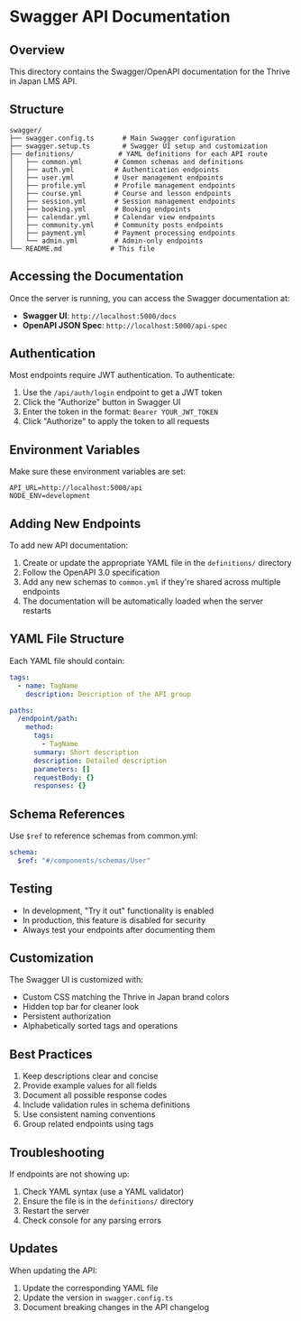 # Swagger API Documentation

## Overview

This directory contains the Swagger/OpenAPI documentation for the Thrive in Japan LMS API.

## Structure

```
swagger/
├── swagger.config.ts       # Main Swagger configuration
├── swagger.setup.ts        # Swagger UI setup and customization
├── definitions/           # YAML definitions for each API route
│   ├── common.yml        # Common schemas and definitions
│   ├── auth.yml          # Authentication endpoints
│   ├── user.yml          # User management endpoints
│   ├── profile.yml       # Profile management endpoints
│   ├── course.yml        # Course and lesson endpoints
│   ├── session.yml       # Session management endpoints
│   ├── booking.yml       # Booking endpoints
│   ├── calendar.yml      # Calendar view endpoints
│   ├── community.yml     # Community posts endpoints
│   ├── payment.yml       # Payment processing endpoints
│   └── admin.yml         # Admin-only endpoints
└── README.md            # This file
```

## Accessing the Documentation

Once the server is running, you can access the Swagger documentation at:

- **Swagger UI**: `http://localhost:5000/docs`
- **OpenAPI JSON Spec**: `http://localhost:5000/api-spec`

## Authentication

Most endpoints require JWT authentication. To authenticate:

1. Use the `/api/auth/login` endpoint to get a JWT token
2. Click the "Authorize" button in Swagger UI
3. Enter the token in the format: `Bearer YOUR_JWT_TOKEN`
4. Click "Authorize" to apply the token to all requests

## Environment Variables

Make sure these environment variables are set:

```env
API_URL=http://localhost:5000/api
NODE_ENV=development
```

## Adding New Endpoints

To add new API documentation:

1. Create or update the appropriate YAML file in the `definitions/` directory
2. Follow the OpenAPI 3.0 specification
3. Add any new schemas to `common.yml` if they're shared across multiple endpoints
4. The documentation will be automatically loaded when the server restarts

## YAML File Structure

Each YAML file should contain:

```yaml
tags:
  - name: TagName
    description: Description of the API group

paths:
  /endpoint/path:
    method:
      tags:
        - TagName
      summary: Short description
      description: Detailed description
      parameters: []
      requestBody: {}
      responses: {}
```

## Schema References

Use `$ref` to reference schemas from common.yml:

```yaml
schema:
  $ref: "#/components/schemas/User"
```

## Testing

- In development, "Try it out" functionality is enabled
- In production, this feature is disabled for security
- Always test your endpoints after documenting them

## Customization

The Swagger UI is customized with:

- Custom CSS matching the Thrive in Japan brand colors
- Hidden top bar for cleaner look
- Persistent authorization
- Alphabetically sorted tags and operations

## Best Practices

1. Keep descriptions clear and concise
2. Provide example values for all fields
3. Document all possible response codes
4. Include validation rules in schema definitions
5. Use consistent naming conventions
6. Group related endpoints using tags

## Troubleshooting

If endpoints are not showing up:

1. Check YAML syntax (use a YAML validator)
2. Ensure the file is in the `definitions/` directory
3. Restart the server
4. Check console for any parsing errors

## Updates

When updating the API:

1. Update the corresponding YAML file
2. Update the version in `swagger.config.ts`
3. Document breaking changes in the API changelog
